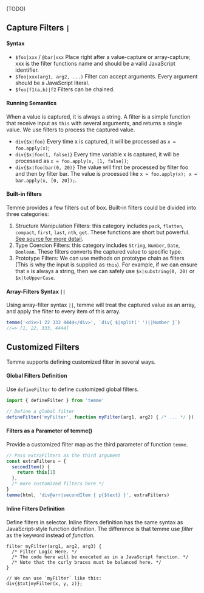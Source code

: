 (TODO)

## Capture Filters `|`

#### Syntax

- `$foo|xxx` / `@bar|xxx` Place right after a value-capture or array-capture; xxx is the filter functions name and should be a valid JavaScript identifier.
- `$foo|xxx(arg1, arg2, ...)` Filter can accept arguments. Every argument should be a JavaScript literal.
- `$foo|f1(a,b)|f2` Filters can be chained.

#### Running Semantics

When a value is captured, it is always a string. A filter is a simple function that receive input as `this` with several arguments, and returns a single value. We use filters to process the captured value.

- `div{$x|foo}` Every time x is captured, it will be processed as `x = foo.apply(x)`;
- `div{$x|foo(1, false)}` Every time variable x is captured, it will be processed as `x = foo.apply(x, [1, false])`;
- `div{$x|foo|bar(0, 20)}` The value will first be processed by filter foo and then by filter bar. The value is processed like `x = foo.apply(x); x = bar.apply(x, [0, 20]);`.

#### Built-in filters

Temme provides a few filters out of box. Built-in filters could be divided into three categories:

1.  Structure Manipulation Filters: this category includes `pack`, `flatten`, `compact`, `first`, `last`, `nth`, `get`. These functions are short but powerful. [See source for more detail](/src/filters.ts).
2.  Type Coercion Filters: this category includes `String`, `Number`, `Date`, `Boolean`. These filters converts the captured value to specific type.
3.  Prototype Filters: We can use methods on prototype chain as filters (This is why the input is supplied as `this`). For example, if we can ensure that x is always a string, then we can safely use `$x|substring(0, 20)` or `$x|toUpperCase`.

#### Array-Filters Syntax `||`

Using array-filter syntax `||`, temme will treat the captured value as an array, and apply the filter to every item of this array.

```JavaScript
temme('<div>1 22 333 4444</div>', `div{ $|split(' ')||Number }`)
//=> [1, 22, 333, 4444]
```

## Customized Filters

Temme supports defining customized filter in several ways.

#### Global Filters Definition

Use `defineFilter` to define customized global filters.

```JavaScript
import { defineFilter } from 'temme'

// Define a global filter
defineFilter('myFilter', function myFilter(arg1, arg2) { /* ... */ })
```

#### Filters as a Parameter of temme()

Provide a customized filter map as the third parameter of function `temme`.

```JavaScript
// Pass extraFilters as the third argument
const extraFilters = {
  secondItem() {
    return this[1]
  },
  /* more customized filters here */
}
temme(html, 'div@arr|secondItem { p{$text} }', extraFilters)
```

#### Inline Filters Definition

Define filters in selector. Inline filters definition has the same syntax as JavaScript-style function definition. The difference is that temme use _filter_ as the keyword instead of _function_.

```
filter myFilter(arg1, arg2, arg3) {
  /* Filter Logic Here. */
  /* The code here will be executed as in a JavaScript function. */
  /* Note that the curly braces must be balanced here. */
}

// We can use `myFilter` like this:
div{$txt|myFilter(x, y, z)};
```
